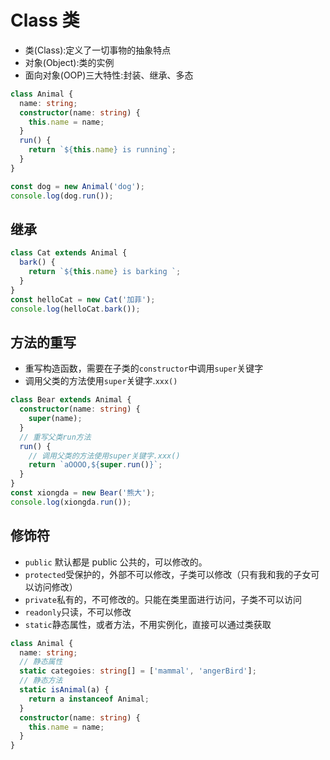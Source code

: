 # Class 类

- 类(Class):定义了一切事物的抽象特点
- 对象(Object):类的实例
- 面向对象(OOP)三大特性:封装、继承、多态

```ts
class Animal {
  name: string;
  constructor(name: string) {
    this.name = name;
  }
  run() {
    return `${this.name} is running`;
  }
}

const dog = new Animal('dog');
console.log(dog.run());
```

## 继承

```ts
class Cat extends Animal {
  bark() {
    return `${this.name} is barking `;
  }
}
const helloCat = new Cat('加菲');
console.log(helloCat.bark());
```

## 方法的重写

- 重写构造函数，需要在子类的`constructor`中调用`super`关键字
- 调用父类的方法使用`super`关键字.`xxx()`

```ts
class Bear extends Animal {
  constructor(name: string) {
    super(name);
  }
  // 重写父类run方法
  run() {
    // 调用父类的方法使用super关键字.xxx()
    return `aOOOO,${super.run()}`;
  }
}
const xiongda = new Bear('熊大');
console.log(xiongda.run());
```

## 修饰符

- `public` 默认都是 public 公共的，可以修改的。
- `protected`受保护的，外部不可以修改，子类可以修改（只有我和我的子女可以访问修改）
- `private`私有的，不可修改的。只能在类里面进行访问，子类不可以访问
- `readonly`只读，不可以修改
- `static`静态属性，或者方法，不用实例化，直接可以通过类获取

```ts
class Animal {
  name: string;
  // 静态属性
  static categoies: string[] = ['mammal', 'angerBird'];
  // 静态方法
  static isAnimal(a) {
    return a instanceof Animal;
  }
  constructor(name: string) {
    this.name = name;
  }
}
```
